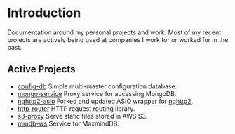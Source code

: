 # Introduction

Documentation around my personal projects and work.  Most of my recent projects are actively
being used at companies I work for or worked for in the past.

## Active Projects
* [config-db](https://github.com/sptrakesh/config-db) Simple multi-master configuration database.
* [mongo-service](https://github.com/sptrakesh/mongo-service) Proxy service for accessing MongoDB.
* [nghttp2-asio](https://github.com/sptrakesh/nghttp2-asio) Forked and updated ASIO wrapper for [nghttp2](nghttp2-asio.md).
* [http-router](https://github.com/sptrakesh/http-router) HTTP request routing library.
* [s3-proxy](https://github.com/sptrakesh/s3-proxy) Serve static files stored in AWS S3.
* [mmdb-ws](https://github.com/sptrakesh/mmdb-ws) Service for MaxmindDB.
